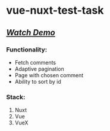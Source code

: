 # vue-nuxt-test-task

## *[Watch Demo](https://nuxt-test-task-mealhub.herokuapp.com/ "Link to demo")*

###  Functionality:
* Fetch comments
* Adaptive pagination
* Page with chosen comment
* Ability to sort by id

### Stack:
1. Nuxt
2. Vue  
3. VueX
